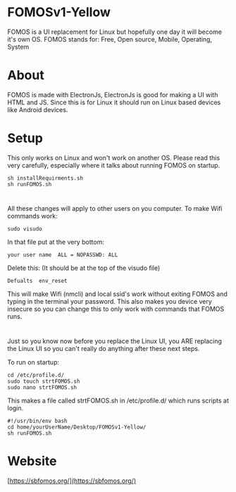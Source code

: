 # FOMOSv1-Yellow
FOMOS is a UI replacement for Linux but hopefully one day it will become it's own OS.
FOMOS stands for: Free, Open source, Mobile, Operating, System
#

# About
FOMOS is made with ElectronJs, ElectronJs is good for making a UI with HTML and JS.
Since this is for Linux it should run on Linux based devices like Android devices.
#

# Setup
This only works on Linux and won't work on another OS.
Please read this very carefully, especially where it talks about running FOMOS on startup.
```shell script
sh installRequirments.sh
sh runFOMOS.sh
```

#

All these changes will apply to other users on you computer.
To make Wifi commands work:
```shell script
sudo visudo
```

In that file put at the very bottom:
```shell script
your user name  ALL = NOPASSWD: ALL
```

Delete this:
(It should be at the top of the visudo file)
```shell script
Defualts  env_reset
```

This will make Wifi (nmcli) and local ssid's work without exiting FOMOS and typing in the terminal your password.
This also makes you device very insecure so you can change this to only work with commands that FOMOS runs.

#

Just so you know now before you replace the Linux UI, you ARE replacing the Linux UI so you can't really do anything after these next steps.

To run on startup:
```shell script
cd /etc/profile.d/
sudo touch strtFOMOS.sh
sudo nano strtFOMOS.sh
```

This makes a file called strtFOMOS.sh in /etc/profile.d/ which runs scripts at login.

```shell script
#!/usr/bin/env bash
cd home/yourUserName/Desktop/FOMOSv1-Yellow/
sh runFOMOS.sh
```

#
# Website
[https://sbfomos.org/](https://sbfomos.org/)

